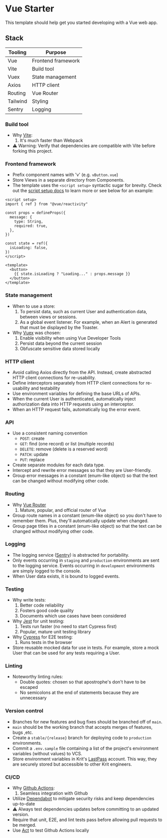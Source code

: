 # Vue Starter

This template should help get you started developing with a Vue web app.

## Stack

| Tooling  | Purpose
| -------- | -------
| Vue      | Frontend framework
| Vite     | Build tool
| Vuex     | State management
| Axios    | HTTP client
| Routing  | Vue Router
| Tailwind | Styling
| Sentry   | Logging

### Build tool

- Why [Vite](https://vitejs.dev/):
  1. It's much faster than Webpack
- ⚠️ Warning: Verify that dependencies are compatible with Vite before forking this project.


### Frontend framework

- Prefix component names with 'v' (e.g. `vButton.vue`)
- Store Views in a separate directory from Components.
- The template uses the `<script setup>` syntactic sugar for brevity. Check out the [script setup docs](https://v3.vuejs.org/api/sfc-script-setup.html#sfc-script-setup) to learn more or see below for an example:

```vue
<script setup>
import { ref } from "@vue/reactivity"

const props = defineProps({
  message: {
    type: String,
    required: true,
  },
})

const state = ref({
  isLoading: false,
})
</script>

<template>
  <button>
    {{ state.isLoading ? "Loading..." : props.message }}
  </button>
</template>
```

### State management

- When to use a store:
  1. To persist data, such as current User and authentication data, between views or sessions.
  2. As a global event listener. For example, when an Alert is generated that must be displayed by the Toaster.
- Why [Vuex](https://vuex.vuejs.org/) was chosen:
  1. Enable visibility when using Vue Developer Tools
  2. Persist data beyond the current session
  3. Obfuscate sensitive data stored locally

### HTTP client

- Avoid calling Axios directly from the API. Instead, create abstracted HTTP client connections for re-usability.
- Define interceptors separately from HTTP client connections for re-usability and testability
- Use environment variables for defining the base URLs of APIs.
- When the current User is authenticated, automatically inject authorization data into HTTP requests using an interceptor.
- When an HTTP request fails, automatically log the error event.

### API

- Use a consistent naming convention
  - `POST`: create
  - `GET`: find (one record) or list (multiple records)
  - `DELETE`: remove (delete is a reserved word)
  - `PATCH`: update
  - `PUT`: replace
- Create separate modules for each data type.
- Intercept and rewrite error messages so that they are User-friendly.
- Group error messages in a constant (enum-like object) so that the text can be changed without modifying other code.

### Routing

- Why [Vue Router](https://router.vuejs.org/)
  1. Mature, popular, and official router of Vue
- Group route names in a constant (enum-like object) so you don't have to remember them. Plus, they'll automatically update when changed.
- Group page titles in a constant (enum-like object) so that the text can be changed without modifying other code.

### Logging

- The logging service ([Sentry](https://sentry.io)) is abstracted for portability.
- Only events occurring in `staging` and `production` environments are sent to the logging service. Events occurring in `development` environments are simply logged to the console.
- When User data exists, it is bound to logged events.

### Testing

- Why write tests:
  1. Better code reliability
  2. Fosters good code quality
  3. Documents which use cases have been considered
- Why [Jest](https://jestjs.io/) for unit testing:
  1. Tests run faster (no need to start Cypress first)
  2. Popular, mature unit testing library
- Why [Cypress](https://www.cypress.io/) for E2E testing:
  1. Runs tests in the browser
- Store reusable mocked data for use in tests. For example, store a mock User that can be used for any tests requiring a User.

### Linting

- Noteworthy linting rules:
  - Double quotes: chosen so that apostrophe's don't have to be escaped
  - No semicolons at the end of statements because they are unnecessary

### Version control

- Branches for new features and bug fixes should be branched off of `main`.
- `main` should be the working branch that accepts merges of features, bugs ,etc.
- Create a `stable/{release}` branch for deploying code to `production` environments.
- Commit a `.env.sample` file containing a list of the project's environment variables (without values) to VCS.
- Store environment variables in Krit's [LastPass](https://www.lastpass.com/) account. This way, they are securely stored but accessible to other Krit engineers.

### CI/CD

- Why [Github Actions](https://github.com/features/actions):
  1. Seamless integration with Github
- Utilize [Dependabot](https://github.com/dependabot) to mitigate security risks and keep dependencies up-to-date
- ⚠️ Always test dependencies updates before committing to an updated version.
- Require that unit, E2E, and lint tests pass before allowing pull requests to be merged.
- Use [Act](https://github.com/nektos/act) to test Github Actions locally 







